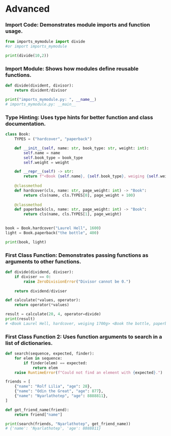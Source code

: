 # Advanced

### Import Code: Demonstrates module imports and function usage.

```python
from imports_mymodule import divide 
#or import imports_mymodule

print(divide(10,2))
```

### Import Module: Shows how modules define reusable functions.

```python
def divide(divident, divisor):
    return divident/divisor

print("imports_mymodule.py: ", __name__)
# imports_mymodule.py: __main__
```

### Type Hinting: Uses type hints for better function and class documentation.

```python
class Book:
    TYPES = ("hardcover", "paperback")

    def __init__(self, name: str, book_type: str, weight: int):
        self.name = name
        self.book_type = book_type
        self.weight = weight

    def __repr__(self) -> str:
        return f"<Book {self.name}, {self.book_type}, weiging {self.weight}g>"
    
    @classmethod
    def hardcover(cls, name: str, page_weight: int) -> "Book":
        return cls(name, cls.TYPES[0], page_weight + 100)
    
    @classmethod
    def paperback(cls, name: str, page_weight: int) -> "Book":
        return cls(name, cls.TYPES[1], page_weight)
     

book = Book.hardcover("Laurel Hell", 1600)
light = Book.paperback("the bottle", 400)

print(book, light)
```

### First Class Function: Demonstrates passing functions as arguments to other functions.

```python
def divide(dividend, diviser):
    if diviser == 0:
        raise ZeroDivisionError("Divisor cannot be 0.")
    
    return dividend/diviser

def calculate(*values, operator):
    return operator(*values)

result = calculate(20, 4, operator=divide)
print(result)
# <Book Laurel Hell, hardcover, weiging 1700g> <Book the bottle, paperback, weiging 400g>
```

### First Class Function 2: Uses function arguments to search in a list of dictionaries.

```python
def search(sequence, expected, finder):
    for elem in sequence:
        if finder(elem) == expected:
            return elem
    raise RuntimeError(f"Could not find an element with {expected}.")

friends = [
    {"name": "Rolf Lilia", "age": 28},
    {"name": "Odin the Great", "age": 877},
    {"name": "Nyarlathotep", "age": 8888811},
]

def get_friend_name(friend):
    return friend["name"]

print(search(friends, "Nyarlathotep", get_friend_name))
# {'name': 'Nyarlathotep', 'age': 8888811}
```



